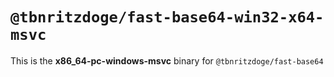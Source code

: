# `@tbnritzdoge/fast-base64-win32-x64-msvc`

This is the **x86_64-pc-windows-msvc** binary for `@tbnritzdoge/fast-base64`
